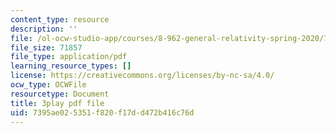```yaml
---
content_type: resource
description: ''
file: /ol-ocw-studio-app/courses/8-962-general-relativity-spring-2020/7395ae025351f820f17dd472b416c76d_9lIgAPvppk0.pdf
file_size: 71857
file_type: application/pdf
learning_resource_types: []
license: https://creativecommons.org/licenses/by-nc-sa/4.0/
ocw_type: OCWFile
resourcetype: Document
title: 3play pdf file
uid: 7395ae02-5351-f820-f17d-d472b416c76d
---
```


